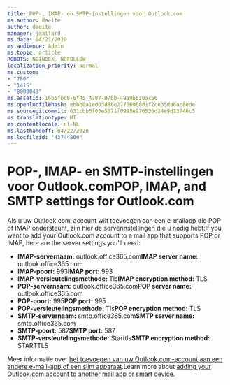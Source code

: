 ```yaml
---
title: POP-, IMAP- en SMTP-instellingen voor Outlook.com
ms.author: daeite
author: daeite
manager: joallard
ms.date: 04/21/2020
ms.audience: Admin
ms.topic: article
ROBOTS: NOINDEX, NOFOLLOW
localization_priority: Normal
ms.custom:
- "780"
- "1415"
- "8000043"
ms.assetid: 16b5fbc6-6f45-4707-97bb-49a9b610ac56
ms.openlocfilehash: ebbb0a1ed03d86e27766968d1f2ce35da6ac8ede
ms.sourcegitcommit: 631cbb5f03e5371f0995e976536d24e9d13746c3
ms.translationtype: MT
ms.contentlocale: nl-NL
ms.lasthandoff: 04/22/2020
ms.locfileid: "43744800"
---
```

# <a name="pop-imap-and-smtp-settings-for-outlookcom"></a><span data-ttu-id="8fbeb-102">POP-, IMAP- en SMTP-instellingen voor Outlook.com</span><span class="sxs-lookup"><span data-stu-id="8fbeb-102">POP, IMAP, and SMTP settings for Outlook.com</span></span>

<span data-ttu-id="8fbeb-103">Als u uw Outlook.com-account wilt toevoegen aan een e-mailapp die POP of IMAP ondersteunt, zijn hier de serverinstellingen die u nodig hebt:</span><span class="sxs-lookup"><span data-stu-id="8fbeb-103">If you want to add your Outlook.com account to a mail app that supports POP or IMAP, here are the server settings you'll need:</span></span>
  
- <span data-ttu-id="8fbeb-104">**IMAP-servernaam:** outlook.office365.com</span><span class="sxs-lookup"><span data-stu-id="8fbeb-104">**IMAP server name:** outlook.office365.com</span></span>
- <span data-ttu-id="8fbeb-105">**IMAP-poort:** 993</span><span class="sxs-lookup"><span data-stu-id="8fbeb-105">**IMAP port:** 993</span></span>
- <span data-ttu-id="8fbeb-106">**IMAP-versleutelingsmethode:** Tls</span><span class="sxs-lookup"><span data-stu-id="8fbeb-106">**IMAP encryption method:** TLS</span></span>
- <span data-ttu-id="8fbeb-107">**POP-servernaam:** outlook.office365.com</span><span class="sxs-lookup"><span data-stu-id="8fbeb-107">**POP server name:** outlook.office365.com</span></span>  
- <span data-ttu-id="8fbeb-108">**POP-poort:** 995</span><span class="sxs-lookup"><span data-stu-id="8fbeb-108">**POP port:** 995</span></span>  
- <span data-ttu-id="8fbeb-109">**POP-versleutelingsmethode:** Tls</span><span class="sxs-lookup"><span data-stu-id="8fbeb-109">**POP encryption method:** TLS</span></span>  
- <span data-ttu-id="8fbeb-110">**SMTP-servernaam:** smtp.office365.com</span><span class="sxs-lookup"><span data-stu-id="8fbeb-110">**SMTP server name:** smtp.office365.com</span></span>
- <span data-ttu-id="8fbeb-111">**SMTP-poort:** 587</span><span class="sxs-lookup"><span data-stu-id="8fbeb-111">**SMTP port:** 587</span></span>
- <span data-ttu-id="8fbeb-112">**SMTP-versleutelingsmethode:** Starttls</span><span class="sxs-lookup"><span data-stu-id="8fbeb-112">**SMTP encryption method:** STARTTLS</span></span>

<span data-ttu-id="8fbeb-113">Meer informatie over [het toevoegen van uw Outlook.com-account aan een andere e-mail-app of een slim apparaat](https://support.office.com/article/73f3b178-0009-41ae-aab1-87b80fa94970?wt.mc_id=Office_Outlook_com_Alchemy).</span><span class="sxs-lookup"><span data-stu-id="8fbeb-113">Learn more about [adding your Outlook.com account to another mail app or smart device](https://support.office.com/article/73f3b178-0009-41ae-aab1-87b80fa94970?wt.mc_id=Office_Outlook_com_Alchemy).</span></span>